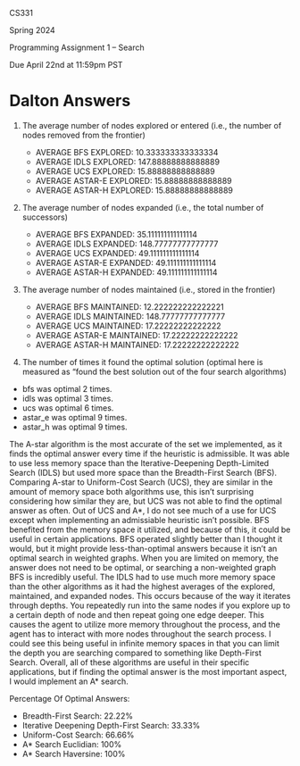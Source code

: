 CS331

Spring 2024

Programming Assignment 1 – Search

Due April 22nd at 11:59pm PST

# Dalton Answers
1. The average number of nodes explored or entered (i.e., the number of nodes removed from the frontier)
    * AVERAGE BFS EXPLORED: 10.333333333333334
    * AVERAGE IDLS EXPLORED: 147.88888888888889
    * AVERAGE UCS EXPLORED: 15.88888888888889
    * AVERAGE ASTAR-E EXPLORED: 15.88888888888889
    * AVERAGE ASTAR-H EXPLORED: 15.88888888888889

2. The average number of nodes expanded (i.e., the total number of successors)
    * AVERAGE BFS EXPANDED: 35.111111111111114
    * AVERAGE IDLS EXPANDED: 148.77777777777777
    * AVERAGE UCS EXPANDED: 49.111111111111114
    * AVERAGE ASTAR-E EXPANDED: 49.111111111111114
    * AVERAGE ASTAR-H EXPANDED: 49.111111111111114


3. The average number of nodes maintained (i.e., stored in the frontier)
    * AVERAGE BFS MAINTAINED: 12.222222222222221
    * AVERAGE IDLS MAINTAINED: 148.77777777777777
    * AVERAGE UCS MAINTAINED: 17.22222222222222
    * AVERAGE ASTAR-E MAINTAINED: 17.22222222222222
    * AVERAGE ASTAR-H MAINTAINED: 17.22222222222222

4. The number of times it found the optimal solution (optimal here is measured as “found the best solution out of the four search algorithms)
* bfs was optimal 2 times.
* idls was optimal 3 times.
* ucs was optimal 6 times.
* astar_e was optimal 9 times.
* astar_h was optimal 9 times.


<p>The A-star algorithm is the most accurate of the set we implemented, as it finds the optimal answer every time if the heuristic is admissible. It was able to use less memory space than the Iterative-Deepening Depth-Limited Search (IDLS) but used more space than the Breadth-First Search (BFS). Comparing A-star to Uniform-Cost Search (UCS), they are similar in the amount of memory space both algorithms use, this isn’t surprising considering how similar they are, but UCS was not able to find the optimal answer as often. Out of UCS and A*, I do not see much of a use for UCS except when implementing an admissiable heuristic isn’t possible. BFS benefited from the memory space it utilized, and because of this, it could be useful in certain applications. BFS operated slightly better than I thought it would, but it might provide less-than-optimal answers because it isn’t an optimal search in weighted graphs. When you are limited on memory, the answer does not need to be optimal, or searching a non-weighted graph BFS is incredibly useful. The IDLS had to use much more memory space than the other algorithms as it had the highest averages of the explored, maintained, and expanded nodes. This occurs because of the way it iterates through depths. You repeatedly run into the same nodes if you explore up to a certain depth of node and then repeat going one edge deeper. This causes the agent to utilize more memory throughout the process, and the agent has to interact with more nodes throughout the search process. I could see this being useful in infinite memory spaces in that you can limit the depth you are searching compared to something like Depth-First Search. Overall, all of these algorithms are useful in their specific applications, but if finding the optimal answer is the most important aspect, I would implement an A* search.</p>

Percentage Of Optimal Answers:
* Breadth-First Search: 22.22%
* Iterative Deepening Depth-First Search: 33.33%
* Uniform-Cost Search: 66.66%
* A* Search Euclidian: 100%
* A* Search Haversine: 100%









